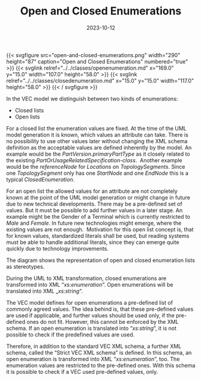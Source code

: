 ﻿---
title: Open and Closed Enumerations
toc: false
type: specs
layout: diagram
date: "2023-10-12"
draft: false
specification: VEC
version: 2.1.0
documentType: "Recommendation"
elementType: Diagram
classes:
  - OpenEnumeration
  - ClosedEnumeration
menu:
  VEC-2.1.0:    
    parent: basic-datatypes
    identifier: basic-datatypes/open-and-closed-enumerations
    weight: 1002006 

# Prev/next pager order (if `docs_section_pager` enabled in `params.toml`)
weight: 1002006
---
{{< svgfigure src="open-and-closed-enumerations.png" width="290" height="87" caption="Open and Closed Enumerations" numbered="true" >}}
  {{< svglink relref="../../classes/openenumeration.md" x="169.0" y="15.0" width="107.0" height="58.0" >}}
  {{< svglink relref="../../classes/closedenumeration.md" x="15.0" y="15.0" width="117.0" height="58.0" >}}
{{< / svgfigure >}}
<p> In the VEC model we distinguish between two kinds of enumerations:      </p>      <ul>       <li> Closed lists        </li>       <li> Open lists        </li>     </ul>     <p> For a closed list the enumeration values are fixed. At the time of the UML model generation it is known, which values an attribute can take. There is no possibility to use other values later without changing the XML schema definition as the acceptable values are defined inherently by the model. An example would be the <i>PartVersion.primaryPartType</i> as it closely related to the existing <i>PartOrUsageRelatedSp</i><i>ecification-class</i>.&#160; Another example would be the <i>referenceNode</i> for <i>Locations</i> on <i>TopologySegments</i>. Since one <i>TopologySegment</i> only has one <i>StartNode</i> and one <i>EndNode</i> this is a typical <i>ClosedEnumeration</i>.      </p>      <p> For an open list the allowed values for an attribute are not completely known at the point of the UML model generation or might change in future due to new technical developments. There may be a pre-defined set of values. But it must be possible to add further values in a later stage. An example might be the Gender of a Terminal which is currently restricted to <i>Male</i> and <i>Female</i>. In future new technologies might emerge, where the existing values are not enough.&#160; Motivation for this open list concept is, that for known values, standardized literals shall be used, but reading systems must be able to handle additional literals, since they can emerge quite quickly due to technology improvements.      </p>      <p> The diagram shows the representation of open and closed enumeration lists as stereotypes.      </p>      <p> During the UML to XML transformation, closed enumerations are transformed into XML &ldquo;<i>xs:enumeration</i>&rdquo;. Open enumerations will be translated into XML &bdquo;<i>xs:string</i>&ldquo;.      </p>      <p> The VEC model defines for open enumerations a pre-defined list of commonly agreed values. The idea behind is, that these pre-defined values are used if applicable, and further values should be used only, if the pre-defined ones do not fit. However, this cannot be enforced by the XML schema. If an open enumeration is translated into &ldquo;<i>xs:string</i>&rdquo;, it is not possible to check if the predefined values are used.      </p>      <p> Therefore, in addition to the standard VEC XML schema, a further XML schema, called the &ldquo;Strict VEC XML schema&rdquo; is defined. In this schema, an open enumeration is transformed into XML &ldquo;<i>xs:enumeration</i>&rdquo;, too. The enumeration values are restricted to the pre-defined ones. With this schema it is possible to check if a VEC used pre-defined values, only.      </p>
